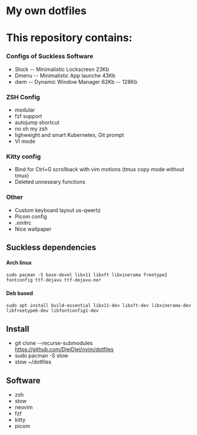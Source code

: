 # My own dotfiles
# This repository contains:

### Configs of Suckless Software        
- Slock -- Minimalistic Lockscreen      23Kb
- Dmenu -- Minimalistic App launche     43Kb
- dwm   -- Dynamic Window Manager       62Kb
--                                     128Kb

### ZSH Config
- modular
- fzf support
- autojump shortcut
- no oh my zsh
- lighweight and smart Kubernetes, Git prompt 
- VI mode

### Kitty config
- Bind for Ctrl+G scrollback with vim motions (tmux copy mode without tmux)
- Deleted unneseary functions

### Other
- Custom keyboard layout us-qwertz
- Picom config
- .xinitrc
- Nice wallpaper

## Suckless dependencies
   #### Arch linux 
    sudo pacman -S base-devel libx11 libxft libxinerama freetype2 fontconfig ttf-dejavu ttf-dejavu-ner
   #### Deb based 
    sudo apt install build-essential libx11-dev libxft-dev libxinerama-dev libfreetype6-dev libfontconfig1-dev

## Install
   - git clone --recurse-submodules https://github.com/DjejDjej/nvim/dotfiles 
   - sudo pacman -S stow
   - stow ~/dotfiles
## Software
   - zsh
   - stow
   - neovim
   - fzf
   - kitty
   - picom

